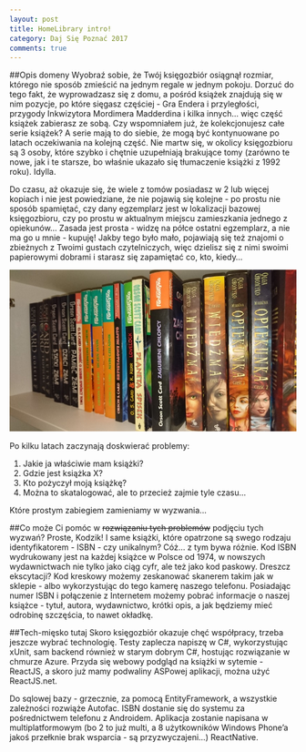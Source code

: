 ```yaml
---
layout: post
title: HomeLibrary intro!
category: Daj Się Poznać 2017
comments: true
---
```


##Opis domeny
Wyobraź sobie, że Twój księgozbiór osiągnął rozmiar, którego nie sposób zmieścić na jednym regale w jednym pokoju. Dorzuć do tego fakt, że wyprowadzasz się z domu, a pośród książek znajdują się w nim pozycje, po które sięgasz częściej - Gra Endera i przyległości, przygody Inkwizytora Mordimera Madderdina i kilka innych... więc część książek zabierasz ze sobą. Czy wspomniałem już, że kolekcjonujesz całe serie książek? A serie mają to do siebie, że mogą być kontynuowane po latach oczekiwania na kolejną część. Nie martw się, w okolicy księgozbioru są 3 osoby, które szybko i chętnie uzupełniają brakujące tomy (zarówno te nowe, jak i te starsze, bo właśnie ukazało się tłumaczenie książki z 1992 roku). Idylla. 

Do czasu, aż okazuje się, że wiele z tomów posiadasz w 2 lub więcej kopiach i nie jest powiedziane, że nie pojawią się kolejne - po prostu nie sposób spamiętać, czy dany egzemplarz jest w lokalizacji bazowej księgozbioru, czy po prostu w aktualnym miejscu zamieszkania jednego z opiekunów… Zasada jest prosta - widzę na półce ostatni egzemplarz, a nie ma go u mnie - kupuję! Jakby tego było mało, pojawiają się też znajomi o zbieżnych z Twoimi gustach czytelniczych, więc dzielisz się z nimi swoimi papierowymi dobrami i starasz się zapamiętać co, kto, kiedy…

<img class="postImage" src="/public/001.jpg" />

Po kilku latach zaczynają doskwierać problemy:

1. Jakie ja właściwie mam książki?
2. Gdzie jest książka X?
3. Kto pożyczył moją książkę?
4. Można to skatalogować, ale to przecież zajmie tyle czasu...

Które prostym zabiegiem zamieniamy w wyzwania...

##Co może Ci pomóc w <del>rozwiązaniu tych problemów</del> podjęciu tych wyzwań? 
Proste, Kodzik! I same książki, które opatrzone są swego rodzaju identyfikatorem - ISBN - czy unikalnym? Cóż… z tym bywa różnie. Kod ISBN wydrukowany jest na każdej książce w Polsce od 1974, w nowszych wydawnictwach nie tylko jako ciąg cyfr, ale też jako kod paskowy. Dreszcz ekscytacji? 
Kod kreskowy możemy zeskanować skanerem takim jak w sklepie - albo wykorzystując do tego kamerę naszego telefonu. Posiadając numer ISBN i połączenie z Internetem możemy pobrać informacje o naszej książce - tytuł, autora, wydawnictwo, krótki opis, a jak będziemy mieć odrobinę szczęścia, to nawet okładkę.

##Tech-mięsko tutaj
Skoro księgozbiór okazuje chęć współpracy, trzeba jeszcze wybrać technologię. Testy zaplecza napiszę w C#, wykorzystując xUnit, sam backend również w starym dobrym C#, hostując rozwiązanie w chmurze Azure. Przyda się webowy podgląd na książki w sytemie - ReactJS, a skoro już mamy podwaliny ASPowej aplikacji, można użyć ReactJS.net. 

Do sqlowej bazy - grzecznie, za pomocą EntityFramework, a wszystkie zależności rozwiąże Autofac.
ISBN dostanie się do systemu za pośrednictwem telefonu z Androidem. Aplikacja zostanie napisana w multiplatformowym (bo 2 to już multi, a 8 użytkowników Windows Phone’a jakoś przełknie brak wsparcia - są przyzwyczajeni…) ReactNative.